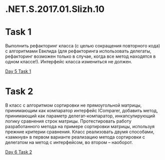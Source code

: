 # .NET.S.2017.01.Slizh.10
<h1>Task 1</h1>

<p>Выполнить рефакторинг класса (с целью сокращения повторного кода) с алгоритмами Евклида (для рефакторинга использовать делегаты, рефакторинг возможен только в случае, когда все метод находятся в одном классе!). Интерфейс класса измениться не должен.</p>
<a href="https://github.com/SiarheiSlizh/.NET.S.2017.01.Slizh.05">Day 5 Task 1</a>

<h1>Task 2</h1>
<p>В класс с алгоритмом сортировки не прямоугольной матрицы, принимающим как компаратор интерфейс IComparer, добавить метод, принимающий как параметр делегат-компаратор, инкапсулирующий логику сравнения строк матрицы. Протестировать работу разработанного метода на примере сортировки матрицы, используя прежние критерии сравнения. Класс реализовать двумя способами, «замкнув» в первом варианте реализацию метода сортировки с делегатом на метод с интерфейсом, во втором – наоборот.</p>
<a href="https://github.com/SiarheiSlizh/.NET.S.2017.01.Slizh.06">Day 6 Task 2</a>
